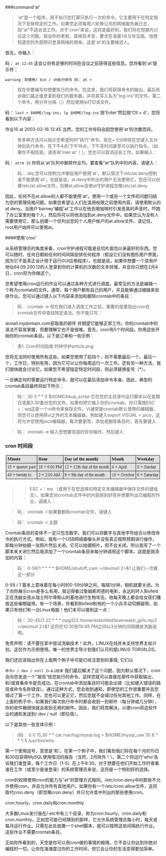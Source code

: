 ###command'at'

>'at'是一个程序，用于执行您打算只执行一次的命令。它主要用于在特定情况下安排特定的工作。如果您必须每周六轮换公司的网络服务器日志，则“at”不适合该工作。对于'cron'来说，这将是最好的，我们将在短期内讨论这个问题。假设你的老板，首席技术官，要求在凌晨1点与你见面。他想知道您的外部顾问登录网络的频率。这是'at'的主要候选人。

首先，你输入：

码：
`at 12:45`
这会让你有足够的时间在会议之前获得这些信息。您将看到'at'提示符：

`warning：将使用/ bin / sh执行命令
码：`
`at >`
>现在你要编写你想要执行的命令。在这里，我们将获得命令的输出，最后告诉我们最近谁登录到我们的服务器，并将其写入名为“log-ins”的文件。第二个命令，用分号分隔（;）然后使用lp打印该文件。

码：
`last > $HOME/log-ins; lp $HOME/log-ins`
按'Enter'然后按'Ctl + d'，您将看到以下内容：

作业15 at 2003-02-16 12:45 
当然，您的工作号码会因您使用'at'的次数而异。

>有多种方法可以指示您希望何时“执行”命令。现在+ 5分钟将在您键入五分钟后执行命令。在下午4点/下午16点，下午茶时间甚至可以执行指令。（如果你不相信我，请咨询'man at'！）。您也可以取消这些工作。如果输入：

码：
`atrm 15`
你将从'at'队列中删除作业15。要查看“at”队列中的内容，请键入：

>码：
atq
您可以控制允许哪些用户使用'at'。默认情况下/etc/at.deny控制谁不能使用'at'。也就是说，at.deny中列出的用户无法使用它。您还可以创建/etc/at.allow文件。创建at.allow会使at守护进程忽略/etc/at.deny

因此，任何不在at.allow的人都不能使用'at'。使用一个或另一个文件的问题归结为您的管理风格问题。如果您希望让人们在滥用权限之前使用内容，请使用默认的at.deny。当用户'barney'编程'at'工作以在他去喝咖啡时引发恶臭的声音时，吓跑了办公室里的每个人，然后你可以将他添加到at.deny文件中。如果您认为没有人需要使用它，那么创建一个仅列出您的个人用户帐户的at.allow文件。请记住，root用户始终可以使用at。

####使用'cron'

从系统管理员的角度来看，cron守护进程可能是自切片面包以来最好的东西。您可以随时，任何日期和任何时间间隔安排任何程序（假设它们没有图形用户界面，因为它不是真正设计用于运行GUI应用程序）。也就是说，如果你想要一个具有IP地址64.09.200.12的人登录到你的计算机的次数的文本转储，并且你只想在2月4日，cron将为你做这个。

您希望使用cron运行的作业可以通过各种方式进行调度。最常见的方法是编辑一个称为crontab的文件。通常，每个用户都有自己的用户，并且能够通过编辑来安排作业。您可以通过键入以下内容来添加和删除crontab中的条目：

>码：
crontab -e
但在我们进入调度工作之前，重要的是要指出cron在crontab文件中查找特定语法。你不能只写：

从mail.mydomain.com获取我的邮件
并期望它能够正常工作。你的crontab中的语法不容易掌握，但要理解它也不是很难。首先，cron有5个时间段。你用这些开始你的crontab条目。以下是订单和一些示例：

>表1. Cron时间指南
时钟守护article.png

您将无法同时使用所有这些。如果您使用了前四个，则不需要最后一个。最后一个，工作日，特别有用，因为它可以让你每周运行一次工作。还有另一种方法，我们很快就会讨论它。如果您不希望指定特定时间段，则必须替换星号（*）。

一旦确定何时需要运行特定命令，就可以在最后添加命令本身。因此，典型的crontab条目最终将如下所示：

>码：
30 3 * * 0 $HOME/bkup_script
它在您的主目录中运行脚本以在星期日凌晨3:30备份您的文件。如果你把它输入你的crontab，你只需按ESC +：wq这是一个vi命令来保存文件。Vi通常是crontab默认使用的编辑器，但您可以使用除vi之外的文本编辑器，例如键入export VISUAL = pico，这将允许您使用pico编辑器。每次要更改，添加或删除条目时，首先要键入

>码：
crontab -e
输入您想要完成的任何操作，然后键入

### cron 时间段

![shijian](./image/crontime.PNG)

>>ESC +：wq 
（或用于在您选择的特定文本编辑器中保存文件的键组合）。如果您对crontab文件中的内容感到好奇并想要列出已编程的作业，请键入：

>码：
>crontab -l
如果要删除crontab文件，请键入

>码：
crontab  -r
主题

Crontab条目的变体不一定只包含数字。我们可以将数字与其他字符组合以修改命令的执行方式。例如，我有一个USB网络摄像头并没有真正按照预期进行操作，即每分钟拍摄一张照片然后关闭。它可以拍摄照片，但不会关闭。所以我写了一个脚本来关闭它然后我添加了一个crontab条目来每分钟调用这个脚本。这就是我添加的内容：

>码：
0-59/1 * * * *  $HOME/shutoff_cam >/dev/null 2>&1
让我们一次看这一部分

0-59 / 1 
基本上意味着在每小时的0-59分钟之间，每隔1分钟，相机就要关闭。为了向你展示cron是多么有用，我记得看过詹姆斯邦德的电影，永远的坏人Blofeld正在洗脑女孩从瑞士阿尔卑斯山的基地进行生物攻击。他每天晚上都会给女孩们播放这些催眠磁带。有一个场景，你看到Blofeld和他的一个小兵手动切换磁带。如果只有他们有一台Linux电脑！他们本可以做到这一点：

>码：
30-45/3 22 * * *  mpg123 /home/esblofeld/brainwash_girls.mp3 >/dev/null 2>&1
这将在10:30到10:45 PM之间以3分钟的间隔播放洗脑说明。

免责声明：请不要在家中尝试洗脑技术！此外，LINUX在线并未支持世界主权计划。这仅作为示例使用。唯一的世界主导计划我们认可的是LINUS TORVALDS。

我们还应该指出你在上面两个例子中可能已经注意到的事情; 它们以

`命令> / dev / null 2>＆1结束`
我们最后解决了这个问题，因为默认情况下，cron会向您发送一个“报告”给您执行的命令。这样您就可以直接在邮件中获取输出，和/或查看命令是否成功。在crontab中添加条目时可能会出错（比如键入错误的路径或命令名称错误）。通过这种方式，您会收到通知，即使您的工作很重要并且您错过了第一个工作，您也可以更正它，然后您就不会错过任何其他工作。同样，在上面的例子中，如果我们每次执行命令时都会收到一封邮件（每分钟或几分钟），你的收件箱很快就会收到无用的邮件。因此，我们将其解决，以便cron将这些作业的通知发送到/ dev / null（即垃圾）。

以下是其他一些变体示例：

>t码：
0 0 15,30 * * cat /var/log/mysql.log > $HOME/mysql_use
30 8 * * 1-5 /usr/bin/who

第一个使用逗号，意思是'和'。在第一个例子中，我们看到我们将在每个月的15日和30日获得MySQL使用情况的报告（当然，2月除外！）。第二个将运行'who'告诉我们谁登录，每个工作日（1-5）在上午8:30。对于想要在他们开始工作时查看谁在工作（或至少是谁登录）的系统管理员来说，这将是一个特别好的选择。

cron的权限使用cron的能力与“at”的管理方式相同。/etc/cron.deny中的那些不允许使用cron，并且允许所有其他用户。如果你有一个/etc/cron.allow文件，这将取代cron.deny（即忽略cron.deny）并只允许其中列出的那些使用cron。

cron.hourly，cron.daily和cron.monthly

大多数Linux发行版在/ etc中有三个目录，称为cron.hourly，cron.daily和cron.monthly，正如您可能已经猜到的那样，它允许系统管理员每小时，每天或每月运行作业。只需在此处放置一个shell脚本，就可以按照这些间隔执行作业。这些作业不需要crontab条目。

正如你所看到的，天空是你可以用cron做的事情的极限。它不会让你达到你绝对编程的一切，让你在海滩度过你的工作时间，但它会让你的生活变得更加简单。
